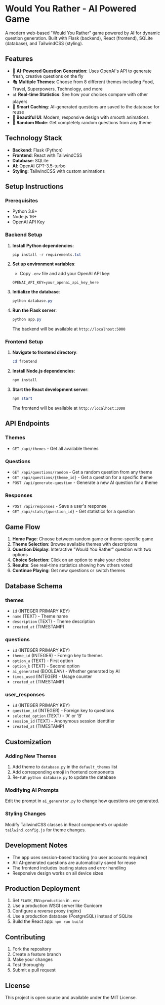 # Would You Rather - AI Powered Game

A modern web-based "Would You Rather" game powered by AI for dynamic question generation. Built with Flask (backend), React (frontend), SQLite (database), and TailwindCSS (styling).

## Features

- 🤖 **AI-Powered Question Generation**: Uses OpenAI's API to generate fresh, creative questions on the fly
- 🎭 **Multiple Themes**: Choose from 8 different themes including Food, Travel, Superpowers, Technology, and more
- 📊 **Real-time Statistics**: See how your choices compare with other players
- 💾 **Smart Caching**: AI-generated questions are saved to the database for reuse
- 🎨 **Beautiful UI**: Modern, responsive design with smooth animations
- 🎲 **Random Mode**: Get completely random questions from any theme

## Technology Stack

- **Backend**: Flask (Python)
- **Frontend**: React with TailwindCSS
- **Database**: SQLite
- **AI**: OpenAI GPT-3.5-turbo
- **Styling**: TailwindCSS with custom animations

## Setup Instructions

### Prerequisites

- Python 3.8+
- Node.js 16+
- OpenAI API Key

### Backend Setup

1. **Install Python dependencies**:
   ```powershell
   pip install -r requirements.txt
   ```

2. **Set up environment variables**:
   - Copy `.env` file and add your OpenAI API key:
   ```
   OPENAI_API_KEY=your_openai_api_key_here
   ```

3. **Initialize the database**:
   ```powershell
   python database.py
   ```

4. **Run the Flask server**:
   ```powershell
   python app.py
   ```
   The backend will be available at `http://localhost:5000`

### Frontend Setup

1. **Navigate to frontend directory**:
   ```powershell
   cd frontend
   ```

2. **Install Node.js dependencies**:
   ```powershell
   npm install
   ```

3. **Start the React development server**:
   ```powershell
   npm start
   ```
   The frontend will be available at `http://localhost:3000`

## API Endpoints

### Themes
- `GET /api/themes` - Get all available themes

### Questions
- `GET /api/questions/random` - Get a random question from any theme
- `GET /api/questions/{theme_id}` - Get a question for a specific theme
- `POST /api/generate-question` - Generate a new AI question for a theme

### Responses
- `POST /api/responses` - Save a user's response
- `GET /api/stats/{question_id}` - Get statistics for a question

## Game Flow

1. **Home Page**: Choose between random game or theme-specific game
2. **Theme Selection**: Browse available themes with descriptions
3. **Question Display**: Interactive "Would You Rather" question with two options
4. **Choice Selection**: Click on an option to make your choice
5. **Results**: See real-time statistics showing how others voted
6. **Continue Playing**: Get new questions or switch themes

## Database Schema

### themes
- `id` (INTEGER PRIMARY KEY)
- `name` (TEXT) - Theme name
- `description` (TEXT) - Theme description
- `created_at` (TIMESTAMP)

### questions
- `id` (INTEGER PRIMARY KEY)
- `theme_id` (INTEGER) - Foreign key to themes
- `option_a` (TEXT) - First option
- `option_b` (TEXT) - Second option
- `ai_generated` (BOOLEAN) - Whether generated by AI
- `times_used` (INTEGER) - Usage counter
- `created_at` (TIMESTAMP)

### user_responses
- `id` (INTEGER PRIMARY KEY)
- `question_id` (INTEGER) - Foreign key to questions
- `selected_option` (TEXT) - 'A' or 'B'
- `session_id` (TEXT) - Anonymous session identifier
- `created_at` (TIMESTAMP)

## Customization

### Adding New Themes
1. Add theme to `database.py` in the `default_themes` list
2. Add corresponding emoji in frontend components
3. Re-run `python database.py` to update the database

### Modifying AI Prompts
Edit the prompt in `ai_generator.py` to change how questions are generated.

### Styling Changes
Modify TailwindCSS classes in React components or update `tailwind.config.js` for theme changes.

## Development Notes

- The app uses session-based tracking (no user accounts required)
- All AI-generated questions are automatically saved for reuse
- The frontend includes loading states and error handling
- Responsive design works on all device sizes

## Production Deployment

1. Set `FLASK_ENV=production` in `.env`
2. Use a production WSGI server like Gunicorn
3. Configure a reverse proxy (nginx)
4. Use a production database (PostgreSQL) instead of SQLite
5. Build the React app: `npm run build`

## Contributing

1. Fork the repository
2. Create a feature branch
3. Make your changes
4. Test thoroughly
5. Submit a pull request

## License

This project is open source and available under the MIT License.
